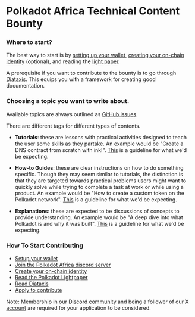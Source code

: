 # Polkadot Africa Technical Content Bounty

### Where to start?
The best way to start is by [setting up your wallet](https://www.notion.so/184a1d1b91a680498346cf966ac1711e?pvs=25#18aa1d1b91a68011bcf8ddd2283dbd17), [creating your on-chain identity](https://www.notion.so/polkadotafrica/Handbook-184a1d1b91a680498346cf966ac1711e#18aa1d1b91a6802483d1e8e9c709852f) (optional), and reading the [light paper](https://assets.polkadot.network/Polkadot-lightpaper.pdf).

A prerequisite if you want to contribute to the bounty is to go through [Diataxis](https://diataxis.fr/). This equips you with a framework for creating good documentation.

### Choosing a topic you want to write about.
Available topics are always outlined as [GitHub issues](https://github.com/polkadotafrica/technical-writing-bounty/issues). 

There are different tags for different types of contents.

- **Tutorials**: these are lessons with practical activities designed to teach the user some skills as they partake. An example would be "Create a DNS contract from scratch with ink!". [This](https://diataxis.fr/tutorials/) is a guideline for what we'd be expecting.

- **How-to Guides**: these are clear instructions on how to do something specific. Though they may seem similar to tutorials, the distinction is that they are targeted towards practical problems users might want to quickly solve while trying to complete a task at work or while using a product. An example would be "How to create a custom token on the Polkadot network". [This](https://diataxis.fr/how-to/) is a guideline for what we'd be expecting.

- **Explanations**: these are expected to be discussions of concepts to provide understanding.  An example would be "A deep dive into what Polkadot is and why it was built". [This](https://diataxis.fr/explanation/) is a guideline for what we'd be expecting.

### How To Start Contributing
- [Setup your wallet](https://polkadot.com/get-started/wallets)
- [Join the Polkadot Africa discord server](https://discord.gg/phbh2CfdbW)
- [Create your on-chain identity](https://support.polkadot.network/support/solutions/articles/65000181981-how-to-set-and-clear-an-identity)
- [Read the Polkadot Lightpaper](https://polkadot.com/papers/Polkadot-lightpaper.pdf)
- [Read Diataxis](https://diataxis.fr/)
- [Apply to contribute](https://www.notion.so/Application-Form-for-Technical-Content-Bounty-188a1d1b91a680519d05ecec8a8b926f?pvs=4)

Note: Membership in our [Discord community](https://discord.gg/phbh2CfdbW) and being a follower of our [X account](https://x.com/PolkadotAfrica) are required for your application to be considered.
